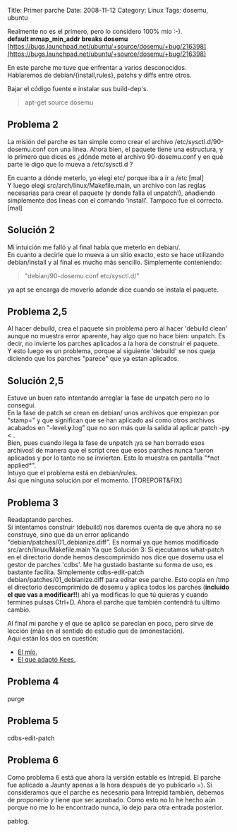Title: Primer parche
Date: 2008-11-12
Category: Linux
Tags: dosemu, ubuntu

Realmente no es el primero, pero lo considero 100% mío :-).  
**default mmap_min_addr breaks dosemu**  
[https://bugs.launchpad.net/ubuntu/+source/dosemu/+bug/216398](https://bugs.launchpad.net/ubuntu/+source/dosemu/+bug/216398)

En este parche me tuve que enfrentar a varios desconocidos.  
Hablaremos de debian/{install,rules}, patchs y diffs entre otros.

Bajar el código fuente e instalar sus build-dep's.  
> apt-get source dosemu

## Problema 2
La misión del parche es tan simple como crear el archivo /etc/sysctl.d/90-dosemu.conf con una línea. Ahora bien, el paquete tiene una
estructura, y lo primero que dices es ¿dónde meto el archivo 90-dosemu.conf y en qué parte le digo que lo mueva a /etc/sysctl.d ?

En cuanto a dónde meterlo, yo elegí etc/ porque iba a ir a /etc [mal]  
Y luego elegí src/arch/linux/Makefile.main, un archivo con las reglas necesarias
para crear el paquete (y donde falla el unpatch!), añadiendo simplemente dos líneas con el comando 'install'. Tampoco fue el correcto. [mal]

## Solución 2
Mi intuición me falló y al final había que meterlo en debian/.  
En cuanto a decirle que lo mueva a un sitio exacto, esto se hace utilizando debian/install y al final es mucho más sencillo. Simplemente conteniendo:

> "debian/90-dosemu.conf etc/sysctl.d/"

ya apt se encarga de moverlo adonde dice cuando se instala el paquete.

## Problema 2,5
Al hacer debuild, crea el paquete sin problema pero al
hacer 'debuild clean' aunque no muestra error aparente, hay algo que no hace bien: unpatch. Es decir, no invierte los parches aplicados a la
hora de construir el paquete.  
Y esto luego es un problema, porque al siguiente 'debuild' se nos queja diciendo que los parches "parece" que
ya estan aplicados.

## Solución 2,5
Estuve un buen rato intentando arreglar la fase de unpatch pero no lo conseguí.  
En la fase de patch se crean en debian/ unos archivos que empiezan por "stamp=" y que significan que se han aplicado así como otros archivos acabados en
"-level.**y**.log" que no son más que la salida al aplicar patch -p**y** < .  
Bien, pues cuando llega la fase de unpatch ¡ya se han borrado esos archivos! de manera que el script cree que esos parches nunca fueron aplicados y por lo tanto no se invierten. Esto lo muestra en pantalla "\*not applied\*".  
Intuyo que el problema está en debian/rules.  
Así que ninguna solución por el momento. [TOREPORT&FIX]

## Problema 3
Readaptando parches.  
Si intentamos construir (debuild) nos daremos cuenta de que ahora no se construye, sino que da un error aplicando
"debian/patches/01_debianize.diff". Es normal ya que hemos modificado src/arch/linux/Makefile.main Ya que Solución 3: Si ejecutamos
what-patch en el directorio donde hemos descomprimido nos dice que dosemu usa el gestor de parches 'cdbs'. Me ha gustado bastante su forma
de uso, es bastante facilita. Simplemente cdbs-edit-patch debian/patches/01_debianize.diff para editar ese parche. Esto copia en /tmp el
directorio descomprimido de dosemu y aplica todos los parches (**incluido el que vas a modificar!!**) ahí ya modificas lo que tú quieras y
cuando termines pulsas Ctrl+D. Ahora el parche que también contendrá tu último cambio.

Al final mi parche y el que se aplicó se parecían en poco, pero sirve de lección (más en el sentido de estudio que de amonestación).  
Aquí están los dos en cuestión:

- [El mío.](http://launchpadlibrarian.net/19551464/02_mmap_min_addr.patch)
- [El que adaptó Kees.](http://launchpadlibrarian.net/19553189/dosemu_1.4.0%2Bsvn.1828-2ubuntu1_1.4.0%2Bsvn.1828-2ubuntu2.diff.gz)

## Problema 4
purge

## Problema 5
cdbs-edit-patch

## Problema 6
Como problema 6 está que ahora la versión estable es Intrepid. El parche fue aplicado a Jaunty apenas a la
hora después de yo publicarlo =). Si consideramos que el parche es necesario para Intrepid también, debemos de proponerlo y tiene que ser
aprobado. Como esto no lo he hecho aún porque no me lo he encontrado nunca, lo dejo para otra entrada posterior.

pablog.
